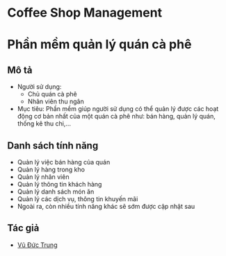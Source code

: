 # Coffee Shop Management
# Phần mềm quản lý quán cà phê
## Mô tả
- Người sử dụng:
  - Chủ quán cà phê
  - Nhân viên thu ngân
- Mục tiêu: Phần mềm giúp người sử dụng có thể quản lý được các hoạt động cơ bản nhất của một quán cà phê như: bán hàng, quản lý quán, thống kê thu chi,...

## Danh sách tính năng
- Quản lý việc bán hàng của quán
- Quản lý hàng trong kho
- Quản lý nhân viên
- Quản lý thông tin khách hàng
- Quản lý danh sách món ăn
- Quản lý các dịch vụ, thông tin khuyến mãi
- Ngoài ra, còn nhiều tính năng khác sẽ sớm được cập nhật sau
		
## Tác giả
* [Vũ Đức Trung](https://www.facebook.com/ductrungg01/)

